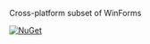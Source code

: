 Cross-platform subset of WinForms

[![NuGet](https://img.shields.io/nuget/v/LostTech.WinForms.Core.svg)](https://www.nuget.org/packages/LostTech.WinForms.Core/)
